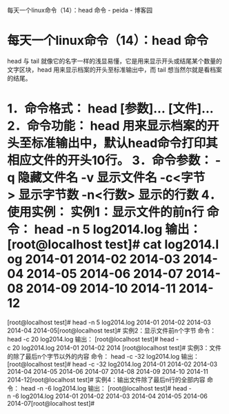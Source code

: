 每天一个linux命令（14）：head 命令 - peida - 博客园

#  每天一个linux命令（14）：head 命令

head 与 tail 就像它的名字一样的浅显易懂，它是用来显示开头或结尾某个数量的文字区块，head 用来显示档案的开头至标准输出中，而 tail 想当然尔就是看档案的结尾。

1．命令格式：
head [参数]... [文件]...
2．命令功能：
head 用来显示档案的开头至标准输出中，默认head命令打印其相应文件的开头10行。
3．命令参数：
-q 隐藏文件名
-v 显示文件名
-c<字节> 显示字节数
-n<行数> 显示的行数
4．使用实例：
实例1：显示文件的前n行
命令：
head -n 5 log2014.log
输出：
[root@localhost test]# cat log2014.log
2014-01
2014-02
2014-03
2014-04
2014-05
2014-06
2014-07
2014-08
2014-09
2014-10
2014-11
2014-12
==============================
[root@localhost test]# head -n 5 log2014.log
2014-01
2014-02
2014-03
2014-04
2014-05[root@localhost test]#
实例2：显示文件前n个字节
命令：
head -c 20 log2014.log
输出：
[root@localhost test]# head -c 20 log2014.log
2014-01
2014-02
2014
[root@localhost test]#
实例3：文件的除了最后n个字节以外的内容
命令：
head -c -32 log2014.log
输出：
[root@localhost test]# head -c -32 log2014.log
2014-01
2014-02
2014-03
2014-04
2014-05
2014-06
2014-07
2014-08
2014-09
2014-10
2014-11
2014-12[root@localhost test]#
实例4：输出文件除了最后n行的全部内容
命令：
head -n -6 log2014.log
输出：
[root@localhost test]# head -n -6 log2014.log
2014-01
2014-02
2014-03
2014-04
2014-05
2014-06
2014-07[root@localhost test]#